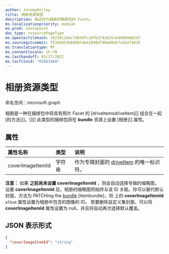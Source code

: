 ```yaml
---
author: JeremyKelley
title: 相册资源类型
description: 描述作为相册的捆绑包的 Facet。
ms.localizationpriority: medium
ms.prod: sharepoint
doc_type: resourcePageType
ms.openlocfilehash: 342391184cfdb59fc2dfb3742635c640994d82d7
ms.sourcegitcommit: f5382652b6880fab42040df40a08de7cb2d74d35
ms.translationtype: MT
ms.contentlocale: zh-CN
ms.lasthandoff: 03/17/2022
ms.locfileid: "63561584"
---
```

# <a name="album-resource-type"></a>相册资源类型

命名空间：microsoft.graph

相册是一种在捆绑包中将具有照片 Facet 的 [driveItemsdriveItem][] 组合在一起[的方法][]。[][] 此类型的捆绑包将在 **bundle** 资源上设置 [相册][] 属性。

## <a name="properties"></a>属性

| 属性名称     | 类型   | 说明
|:------------------|:-------|:------------------------------------------------
| coverImageItemId | 字符串 | 作为专辑封面的 [driveItem][] 的唯一标识符。

**注意：** 如果 **之前尚未设置 coverImageItemId** ，则会自动选择专辑的缩略图。
设置 **coverImageItemId** 后，相册的缩略图将始终与该 ID 关联。你可以替代默认封面，方法为 PATCHing the [bundle] [itembundle]，将 上的 **coverImageItemId** `album` 属性设置为相册中包含的图像的 ID。
若要删除自定义集封面，可以将 **coverImageItemId** 属性设置为 null，并且将自动再次选择默认覆盖。

## <a name="json-representation"></a>JSON 表示形式

<!-- { "blockType": "resource", "@odata.type": "microsoft.graph.album" } -->

```json
{
  "coverImageItemId": "string"
}
```

[bundle]: bundle.md
[driveItem]: driveItem.md
[照片]: photo.md


